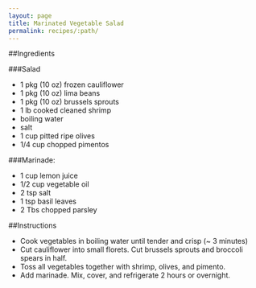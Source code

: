 ```yaml
---
layout: page
title: Marinated Vegetable Salad
permalink: recipes/:path/
---
```


##Ingredients

###Salad
  - 1 pkg (10 oz) frozen cauliflower
  - 1 pkg (10 oz) lima beans
  - 1 pkg (10 oz) brussels sprouts
  - 1 lb cooked cleaned shrimp
  - boiling water
  - salt
  - 1 cup pitted ripe olives
  - 1/4 cup chopped pimentos

###Marinade:
  - 1 cup lemon juice
  - 1/2 cup vegetable oil
  - 2 tsp salt
  - 1 tsp basil leaves
  - 2 Tbs chopped parsley

##Instructions

  - Cook vegetables in boiling water until tender and crisp (~ 3 minutes)
  - Cut cauliflower into small florets. Cut brussels sprouts and broccoli 
    spears in half.
  - Toss all vegetables together with shrimp, olives, and pimento.
  - Add marinade. Mix, cover, and refrigerate 2 hours or overnight.

